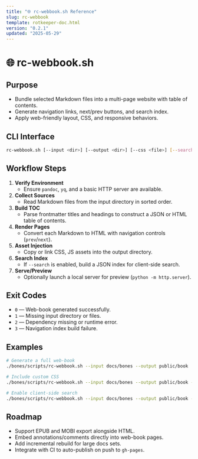 ```yaml
---
title: "🌐 rc-webbook.sh Reference"
slug: rc-webbook
template: rotkeeper-doc.html
version: "0.2.1"
updated: "2025-05-29"
---
```

<!-- Begin Ritual Script Documentation -->

# 🌐 rc-webbook.sh

<!-- Converts a directory of Rotkeeper Markdown into a navigable HTML web-book -->

## Purpose
<!-- Core objectives of rc-webbook.sh -->
- Bundle selected Markdown files into a multi-page website with table of contents.
- Generate navigation links, next/prev buttons, and search index.
- Apply web-friendly layout, CSS, and responsive behaviors.

## CLI Interface
<!-- How to invoke the web-book ritual -->
```bash
rc-webbook.sh [--input <dir>] [--output <dir>] [--css <file>] [--search] [--help]
```

## Workflow Steps
<!-- Sequential rites performed by the script -->
1. **Verify Environment**
   - Ensure `pandoc`, `yq`, and a basic HTTP server are available.
2. **Collect Sources**
   - Read Markdown files from the input directory in sorted order.
3. **Build TOC**
   - Parse frontmatter titles and headings to construct a JSON or HTML table of contents.
4. **Render Pages**
   - Convert each Markdown to HTML with navigation controls (`prev`/`next`).
5. **Asset Injection**
   - Copy or link CSS, JS assets into the output directory.
6. **Search Index**
   - If `--search` is enabled, build a JSON index for client-side search.
7. **Serve/Preview**
   - Optionally launch a local server for preview (`python -m http.server`).

## Exit Codes
<!-- Symbolic outcomes of incantation -->
- `0` — Web-book generated successfully.
- `1` — Missing input directory or files.
- `2` — Dependency missing or runtime error.
- `3` — Navigation index build failure.

## Examples
<!-- Sample invocations for celebratory rites -->
```bash
# Generate a full web-book
./bones/scripts/rc-webbook.sh --input docs/bones --output public/book

# Include custom CSS
./bones/scripts/rc-webbook.sh --input docs/bones --output public/book --css assets/book.css

# Enable client-side search
./bones/scripts/rc-webbook.sh --input docs/bones --output public/book --search
```

## Roadmap
<!-- Aspirational rites to come -->
- Support EPUB and MOBI export alongside HTML.
- Embed annotations/comments directly into web-book pages.
- Add incremental rebuild for large docs sets.
- Integrate with CI to auto-publish on push to `gh-pages`.

<!--
Limerick 1:
From markdown paths to a clickable tome,
rc-webbook brings chapters to roam.
It weaves link and CSS,
In labyrinthine finesse,
And publishes the ritual for home.

Limerick 2:
In HTML halls of loreful delight,
rc-webbook shines in the night.
Each page gently flows,
As the index then grows,
And the codex emerges in light.
-->